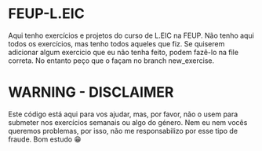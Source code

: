 # FEUP-L.EIC
 Aqui tenho exercícios e projetos do curso de L.EIC na FEUP. 
 Não tenho aqui todos os exercícios, mas tenho todos aqueles que fiz.
 Se quiserem adicionar algum exercicio que eu não tenha feito, podem fazê-lo na file correta. No entanto peço que o façam no branch new_exercise.
# WARNING - DISCLAIMER
 Este código está aqui para vos ajudar, mas, por favor, não o usem para submeter nos exercícios semanais ou algo do género. Nem eu nem vocês queremos problemas, por isso, não me responsabilizo por esse tipo de fraude.
 Bom estudo 😁
